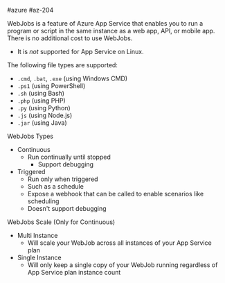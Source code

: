 #azure #az-204 

WebJobs is a feature of Azure App Service that enables you to run a program or script in the same instance as a web app, API, or mobile app.
There is no additional cost to use WebJobs.
- It is *not* supported for App Service on Linux.

The following file types are supported:
- `.cmd`, `.bat`, `.exe` (using Windows CMD)
- `.ps1` (using PowerShell)
- `.sh` (using Bash)
- `.php` (using PHP)
- `.py` (using Python)
- `.js` (using Node.js)
- `.jar` (using Java)

WebJobs Types
- Continuous
	- Run continually until stopped
		- Support debugging
- Triggered
	- Run only when triggered
	- Such as a schedule
	- Expose a webhook that can be called to enable scenarios like scheduling
	- Doesn't support debugging

WebJobs Scale (Only for Continuous)
- Multi Instance
	- Will scale your WebJob across all instances of your App Service plan
- Single Instance
	- Will only keep a single copy of your WebJob running regardless of App Service plan instance count